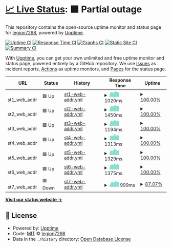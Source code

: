 # [📈 Live Status](https://legion7298.github.io/upptimer): <!--live status--> **🟧 Partial outage**

This repository contains the open-source uptime monitor and status page for [legion7298](https://legion7298.github.io/upptimer), powered by [Upptime](https://github.com/upptime/upptime).

[![Uptime CI](https://github.com/legion7298/upptimer/workflows/Uptime%20CI/badge.svg)](https://github.com/legion7298/upptimer/actions?query=workflow%3A%22Uptime+CI%22)
[![Response Time CI](https://github.com/legion7298/upptimer/workflows/Response%20Time%20CI/badge.svg)](https://github.com/legion7298/upptimer/actions?query=workflow%3A%22Response+Time+CI%22)
[![Graphs CI](https://github.com/legion7298/upptimer/workflows/Graphs%20CI/badge.svg)](https://github.com/legion7298/upptimer/actions?query=workflow%3A%22Graphs+CI%22)
[![Static Site CI](https://github.com/legion7298/upptimer/workflows/Static%20Site%20CI/badge.svg)](https://github.com/legion7298/upptimer/actions?query=workflow%3A%22Static+Site+CI%22)
[![Summary CI](https://github.com/legion7298/upptimer/workflows/Summary%20CI/badge.svg)](https://github.com/legion7298/upptimer/actions?query=workflow%3A%22Summary+CI%22)

With [Upptime](https://upptime.js.org), you can get your own unlimited and free uptime monitor and status page, powered entirely by a GitHub repository. We use [Issues](https://github.com/legion7298/upptimer/issues) as incident reports, [Actions](https://github.com/legion7298/upptimer/actions) as uptime monitors, and [Pages](https://legion7298.github.io/upptimer) for the status page.

<!--start: status pages-->
<!-- This summary is generated by Upptime (https://github.com/upptime/upptime) -->
<!-- Do not edit this manually, your changes will be overwritten -->
<!-- prettier-ignore -->
| URL | Status | History | Response Time | Uptime |
| --- | ------ | ------- | ------------- | ------ |
| <img alt="" src="https://icons.duckduckgo.com/ip3/null.ico" height="13"> st1_web_addr | 🟩 Up | [st1-web-addr.yml](https://github.com/legion7298/upptimer/commits/HEAD/history/st1-web-addr.yml) | <details><summary><img alt="Response time graph" src="./graphs/st1-web-addr/response-time-week.png" height="20"> 1020ms</summary><br><a href="https://legion7298.github.io/upptimer/history/st1-web-addr"><img alt="Response time 1103" src="https://img.shields.io/endpoint?url=https%3A%2F%2Fraw.githubusercontent.com%2Flegion7298%2Fupptimer%2FHEAD%2Fapi%2Fst1-web-addr%2Fresponse-time.json"></a><br><a href="https://legion7298.github.io/upptimer/history/st1-web-addr"><img alt="24-hour response time 925" src="https://img.shields.io/endpoint?url=https%3A%2F%2Fraw.githubusercontent.com%2Flegion7298%2Fupptimer%2FHEAD%2Fapi%2Fst1-web-addr%2Fresponse-time-day.json"></a><br><a href="https://legion7298.github.io/upptimer/history/st1-web-addr"><img alt="7-day response time 1020" src="https://img.shields.io/endpoint?url=https%3A%2F%2Fraw.githubusercontent.com%2Flegion7298%2Fupptimer%2FHEAD%2Fapi%2Fst1-web-addr%2Fresponse-time-week.json"></a><br><a href="https://legion7298.github.io/upptimer/history/st1-web-addr"><img alt="30-day response time 1099" src="https://img.shields.io/endpoint?url=https%3A%2F%2Fraw.githubusercontent.com%2Flegion7298%2Fupptimer%2FHEAD%2Fapi%2Fst1-web-addr%2Fresponse-time-month.json"></a><br><a href="https://legion7298.github.io/upptimer/history/st1-web-addr"><img alt="1-year response time 1103" src="https://img.shields.io/endpoint?url=https%3A%2F%2Fraw.githubusercontent.com%2Flegion7298%2Fupptimer%2FHEAD%2Fapi%2Fst1-web-addr%2Fresponse-time-year.json"></a></details> | <details><summary><a href="https://legion7298.github.io/upptimer/history/st1-web-addr">100.00%</a></summary><a href="https://legion7298.github.io/upptimer/history/st1-web-addr"><img alt="All-time uptime 99.98%" src="https://img.shields.io/endpoint?url=https%3A%2F%2Fraw.githubusercontent.com%2Flegion7298%2Fupptimer%2FHEAD%2Fapi%2Fst1-web-addr%2Fuptime.json"></a><br><a href="https://legion7298.github.io/upptimer/history/st1-web-addr"><img alt="24-hour uptime 100.00%" src="https://img.shields.io/endpoint?url=https%3A%2F%2Fraw.githubusercontent.com%2Flegion7298%2Fupptimer%2FHEAD%2Fapi%2Fst1-web-addr%2Fuptime-day.json"></a><br><a href="https://legion7298.github.io/upptimer/history/st1-web-addr"><img alt="7-day uptime 100.00%" src="https://img.shields.io/endpoint?url=https%3A%2F%2Fraw.githubusercontent.com%2Flegion7298%2Fupptimer%2FHEAD%2Fapi%2Fst1-web-addr%2Fuptime-week.json"></a><br><a href="https://legion7298.github.io/upptimer/history/st1-web-addr"><img alt="30-day uptime 100.00%" src="https://img.shields.io/endpoint?url=https%3A%2F%2Fraw.githubusercontent.com%2Flegion7298%2Fupptimer%2FHEAD%2Fapi%2Fst1-web-addr%2Fuptime-month.json"></a><br><a href="https://legion7298.github.io/upptimer/history/st1-web-addr"><img alt="1-year uptime 99.98%" src="https://img.shields.io/endpoint?url=https%3A%2F%2Fraw.githubusercontent.com%2Flegion7298%2Fupptimer%2FHEAD%2Fapi%2Fst1-web-addr%2Fuptime-year.json"></a></details>
| <img alt="" src="https://icons.duckduckgo.com/ip3/null.ico" height="13"> st2_web_addr | 🟩 Up | [st2-web-addr.yml](https://github.com/legion7298/upptimer/commits/HEAD/history/st2-web-addr.yml) | <details><summary><img alt="Response time graph" src="./graphs/st2-web-addr/response-time-week.png" height="20"> 1450ms</summary><br><a href="https://legion7298.github.io/upptimer/history/st2-web-addr"><img alt="Response time 1590" src="https://img.shields.io/endpoint?url=https%3A%2F%2Fraw.githubusercontent.com%2Flegion7298%2Fupptimer%2FHEAD%2Fapi%2Fst2-web-addr%2Fresponse-time.json"></a><br><a href="https://legion7298.github.io/upptimer/history/st2-web-addr"><img alt="24-hour response time 1361" src="https://img.shields.io/endpoint?url=https%3A%2F%2Fraw.githubusercontent.com%2Flegion7298%2Fupptimer%2FHEAD%2Fapi%2Fst2-web-addr%2Fresponse-time-day.json"></a><br><a href="https://legion7298.github.io/upptimer/history/st2-web-addr"><img alt="7-day response time 1450" src="https://img.shields.io/endpoint?url=https%3A%2F%2Fraw.githubusercontent.com%2Flegion7298%2Fupptimer%2FHEAD%2Fapi%2Fst2-web-addr%2Fresponse-time-week.json"></a><br><a href="https://legion7298.github.io/upptimer/history/st2-web-addr"><img alt="30-day response time 1595" src="https://img.shields.io/endpoint?url=https%3A%2F%2Fraw.githubusercontent.com%2Flegion7298%2Fupptimer%2FHEAD%2Fapi%2Fst2-web-addr%2Fresponse-time-month.json"></a><br><a href="https://legion7298.github.io/upptimer/history/st2-web-addr"><img alt="1-year response time 1590" src="https://img.shields.io/endpoint?url=https%3A%2F%2Fraw.githubusercontent.com%2Flegion7298%2Fupptimer%2FHEAD%2Fapi%2Fst2-web-addr%2Fresponse-time-year.json"></a></details> | <details><summary><a href="https://legion7298.github.io/upptimer/history/st2-web-addr">100.00%</a></summary><a href="https://legion7298.github.io/upptimer/history/st2-web-addr"><img alt="All-time uptime 100.00%" src="https://img.shields.io/endpoint?url=https%3A%2F%2Fraw.githubusercontent.com%2Flegion7298%2Fupptimer%2FHEAD%2Fapi%2Fst2-web-addr%2Fuptime.json"></a><br><a href="https://legion7298.github.io/upptimer/history/st2-web-addr"><img alt="24-hour uptime 100.00%" src="https://img.shields.io/endpoint?url=https%3A%2F%2Fraw.githubusercontent.com%2Flegion7298%2Fupptimer%2FHEAD%2Fapi%2Fst2-web-addr%2Fuptime-day.json"></a><br><a href="https://legion7298.github.io/upptimer/history/st2-web-addr"><img alt="7-day uptime 100.00%" src="https://img.shields.io/endpoint?url=https%3A%2F%2Fraw.githubusercontent.com%2Flegion7298%2Fupptimer%2FHEAD%2Fapi%2Fst2-web-addr%2Fuptime-week.json"></a><br><a href="https://legion7298.github.io/upptimer/history/st2-web-addr"><img alt="30-day uptime 100.00%" src="https://img.shields.io/endpoint?url=https%3A%2F%2Fraw.githubusercontent.com%2Flegion7298%2Fupptimer%2FHEAD%2Fapi%2Fst2-web-addr%2Fuptime-month.json"></a><br><a href="https://legion7298.github.io/upptimer/history/st2-web-addr"><img alt="1-year uptime 100.00%" src="https://img.shields.io/endpoint?url=https%3A%2F%2Fraw.githubusercontent.com%2Flegion7298%2Fupptimer%2FHEAD%2Fapi%2Fst2-web-addr%2Fuptime-year.json"></a></details>
| <img alt="" src="https://icons.duckduckgo.com/ip3/null.ico" height="13"> st3_web_addr | 🟩 Up | [st3-web-addr.yml](https://github.com/legion7298/upptimer/commits/HEAD/history/st3-web-addr.yml) | <details><summary><img alt="Response time graph" src="./graphs/st3-web-addr/response-time-week.png" height="20"> 1194ms</summary><br><a href="https://legion7298.github.io/upptimer/history/st3-web-addr"><img alt="Response time 1368" src="https://img.shields.io/endpoint?url=https%3A%2F%2Fraw.githubusercontent.com%2Flegion7298%2Fupptimer%2FHEAD%2Fapi%2Fst3-web-addr%2Fresponse-time.json"></a><br><a href="https://legion7298.github.io/upptimer/history/st3-web-addr"><img alt="24-hour response time 1063" src="https://img.shields.io/endpoint?url=https%3A%2F%2Fraw.githubusercontent.com%2Flegion7298%2Fupptimer%2FHEAD%2Fapi%2Fst3-web-addr%2Fresponse-time-day.json"></a><br><a href="https://legion7298.github.io/upptimer/history/st3-web-addr"><img alt="7-day response time 1194" src="https://img.shields.io/endpoint?url=https%3A%2F%2Fraw.githubusercontent.com%2Flegion7298%2Fupptimer%2FHEAD%2Fapi%2Fst3-web-addr%2Fresponse-time-week.json"></a><br><a href="https://legion7298.github.io/upptimer/history/st3-web-addr"><img alt="30-day response time 1317" src="https://img.shields.io/endpoint?url=https%3A%2F%2Fraw.githubusercontent.com%2Flegion7298%2Fupptimer%2FHEAD%2Fapi%2Fst3-web-addr%2Fresponse-time-month.json"></a><br><a href="https://legion7298.github.io/upptimer/history/st3-web-addr"><img alt="1-year response time 1368" src="https://img.shields.io/endpoint?url=https%3A%2F%2Fraw.githubusercontent.com%2Flegion7298%2Fupptimer%2FHEAD%2Fapi%2Fst3-web-addr%2Fresponse-time-year.json"></a></details> | <details><summary><a href="https://legion7298.github.io/upptimer/history/st3-web-addr">100.00%</a></summary><a href="https://legion7298.github.io/upptimer/history/st3-web-addr"><img alt="All-time uptime 100.00%" src="https://img.shields.io/endpoint?url=https%3A%2F%2Fraw.githubusercontent.com%2Flegion7298%2Fupptimer%2FHEAD%2Fapi%2Fst3-web-addr%2Fuptime.json"></a><br><a href="https://legion7298.github.io/upptimer/history/st3-web-addr"><img alt="24-hour uptime 100.00%" src="https://img.shields.io/endpoint?url=https%3A%2F%2Fraw.githubusercontent.com%2Flegion7298%2Fupptimer%2FHEAD%2Fapi%2Fst3-web-addr%2Fuptime-day.json"></a><br><a href="https://legion7298.github.io/upptimer/history/st3-web-addr"><img alt="7-day uptime 100.00%" src="https://img.shields.io/endpoint?url=https%3A%2F%2Fraw.githubusercontent.com%2Flegion7298%2Fupptimer%2FHEAD%2Fapi%2Fst3-web-addr%2Fuptime-week.json"></a><br><a href="https://legion7298.github.io/upptimer/history/st3-web-addr"><img alt="30-day uptime 100.00%" src="https://img.shields.io/endpoint?url=https%3A%2F%2Fraw.githubusercontent.com%2Flegion7298%2Fupptimer%2FHEAD%2Fapi%2Fst3-web-addr%2Fuptime-month.json"></a><br><a href="https://legion7298.github.io/upptimer/history/st3-web-addr"><img alt="1-year uptime 100.00%" src="https://img.shields.io/endpoint?url=https%3A%2F%2Fraw.githubusercontent.com%2Flegion7298%2Fupptimer%2FHEAD%2Fapi%2Fst3-web-addr%2Fuptime-year.json"></a></details>
| <img alt="" src="https://icons.duckduckgo.com/ip3/null.ico" height="13"> st4_web_addr | 🟩 Up | [st4-web-addr.yml](https://github.com/legion7298/upptimer/commits/HEAD/history/st4-web-addr.yml) | <details><summary><img alt="Response time graph" src="./graphs/st4-web-addr/response-time-week.png" height="20"> 1313ms</summary><br><a href="https://legion7298.github.io/upptimer/history/st4-web-addr"><img alt="Response time 1448" src="https://img.shields.io/endpoint?url=https%3A%2F%2Fraw.githubusercontent.com%2Flegion7298%2Fupptimer%2FHEAD%2Fapi%2Fst4-web-addr%2Fresponse-time.json"></a><br><a href="https://legion7298.github.io/upptimer/history/st4-web-addr"><img alt="24-hour response time 1180" src="https://img.shields.io/endpoint?url=https%3A%2F%2Fraw.githubusercontent.com%2Flegion7298%2Fupptimer%2FHEAD%2Fapi%2Fst4-web-addr%2Fresponse-time-day.json"></a><br><a href="https://legion7298.github.io/upptimer/history/st4-web-addr"><img alt="7-day response time 1313" src="https://img.shields.io/endpoint?url=https%3A%2F%2Fraw.githubusercontent.com%2Flegion7298%2Fupptimer%2FHEAD%2Fapi%2Fst4-web-addr%2Fresponse-time-week.json"></a><br><a href="https://legion7298.github.io/upptimer/history/st4-web-addr"><img alt="30-day response time 1466" src="https://img.shields.io/endpoint?url=https%3A%2F%2Fraw.githubusercontent.com%2Flegion7298%2Fupptimer%2FHEAD%2Fapi%2Fst4-web-addr%2Fresponse-time-month.json"></a><br><a href="https://legion7298.github.io/upptimer/history/st4-web-addr"><img alt="1-year response time 1448" src="https://img.shields.io/endpoint?url=https%3A%2F%2Fraw.githubusercontent.com%2Flegion7298%2Fupptimer%2FHEAD%2Fapi%2Fst4-web-addr%2Fresponse-time-year.json"></a></details> | <details><summary><a href="https://legion7298.github.io/upptimer/history/st4-web-addr">100.00%</a></summary><a href="https://legion7298.github.io/upptimer/history/st4-web-addr"><img alt="All-time uptime 99.98%" src="https://img.shields.io/endpoint?url=https%3A%2F%2Fraw.githubusercontent.com%2Flegion7298%2Fupptimer%2FHEAD%2Fapi%2Fst4-web-addr%2Fuptime.json"></a><br><a href="https://legion7298.github.io/upptimer/history/st4-web-addr"><img alt="24-hour uptime 100.00%" src="https://img.shields.io/endpoint?url=https%3A%2F%2Fraw.githubusercontent.com%2Flegion7298%2Fupptimer%2FHEAD%2Fapi%2Fst4-web-addr%2Fuptime-day.json"></a><br><a href="https://legion7298.github.io/upptimer/history/st4-web-addr"><img alt="7-day uptime 100.00%" src="https://img.shields.io/endpoint?url=https%3A%2F%2Fraw.githubusercontent.com%2Flegion7298%2Fupptimer%2FHEAD%2Fapi%2Fst4-web-addr%2Fuptime-week.json"></a><br><a href="https://legion7298.github.io/upptimer/history/st4-web-addr"><img alt="30-day uptime 100.00%" src="https://img.shields.io/endpoint?url=https%3A%2F%2Fraw.githubusercontent.com%2Flegion7298%2Fupptimer%2FHEAD%2Fapi%2Fst4-web-addr%2Fuptime-month.json"></a><br><a href="https://legion7298.github.io/upptimer/history/st4-web-addr"><img alt="1-year uptime 99.98%" src="https://img.shields.io/endpoint?url=https%3A%2F%2Fraw.githubusercontent.com%2Flegion7298%2Fupptimer%2FHEAD%2Fapi%2Fst4-web-addr%2Fuptime-year.json"></a></details>
| <img alt="" src="https://icons.duckduckgo.com/ip3/null.ico" height="13"> st5_web_addr | 🟩 Up | [st5-web-addr.yml](https://github.com/legion7298/upptimer/commits/HEAD/history/st5-web-addr.yml) | <details><summary><img alt="Response time graph" src="./graphs/st5-web-addr/response-time-week.png" height="20"> 1329ms</summary><br><a href="https://legion7298.github.io/upptimer/history/st5-web-addr"><img alt="Response time 2072" src="https://img.shields.io/endpoint?url=https%3A%2F%2Fraw.githubusercontent.com%2Flegion7298%2Fupptimer%2FHEAD%2Fapi%2Fst5-web-addr%2Fresponse-time.json"></a><br><a href="https://legion7298.github.io/upptimer/history/st5-web-addr"><img alt="24-hour response time 1296" src="https://img.shields.io/endpoint?url=https%3A%2F%2Fraw.githubusercontent.com%2Flegion7298%2Fupptimer%2FHEAD%2Fapi%2Fst5-web-addr%2Fresponse-time-day.json"></a><br><a href="https://legion7298.github.io/upptimer/history/st5-web-addr"><img alt="7-day response time 1329" src="https://img.shields.io/endpoint?url=https%3A%2F%2Fraw.githubusercontent.com%2Flegion7298%2Fupptimer%2FHEAD%2Fapi%2Fst5-web-addr%2Fresponse-time-week.json"></a><br><a href="https://legion7298.github.io/upptimer/history/st5-web-addr"><img alt="30-day response time 1800" src="https://img.shields.io/endpoint?url=https%3A%2F%2Fraw.githubusercontent.com%2Flegion7298%2Fupptimer%2FHEAD%2Fapi%2Fst5-web-addr%2Fresponse-time-month.json"></a><br><a href="https://legion7298.github.io/upptimer/history/st5-web-addr"><img alt="1-year response time 2072" src="https://img.shields.io/endpoint?url=https%3A%2F%2Fraw.githubusercontent.com%2Flegion7298%2Fupptimer%2FHEAD%2Fapi%2Fst5-web-addr%2Fresponse-time-year.json"></a></details> | <details><summary><a href="https://legion7298.github.io/upptimer/history/st5-web-addr">100.00%</a></summary><a href="https://legion7298.github.io/upptimer/history/st5-web-addr"><img alt="All-time uptime 99.98%" src="https://img.shields.io/endpoint?url=https%3A%2F%2Fraw.githubusercontent.com%2Flegion7298%2Fupptimer%2FHEAD%2Fapi%2Fst5-web-addr%2Fuptime.json"></a><br><a href="https://legion7298.github.io/upptimer/history/st5-web-addr"><img alt="24-hour uptime 100.00%" src="https://img.shields.io/endpoint?url=https%3A%2F%2Fraw.githubusercontent.com%2Flegion7298%2Fupptimer%2FHEAD%2Fapi%2Fst5-web-addr%2Fuptime-day.json"></a><br><a href="https://legion7298.github.io/upptimer/history/st5-web-addr"><img alt="7-day uptime 100.00%" src="https://img.shields.io/endpoint?url=https%3A%2F%2Fraw.githubusercontent.com%2Flegion7298%2Fupptimer%2FHEAD%2Fapi%2Fst5-web-addr%2Fuptime-week.json"></a><br><a href="https://legion7298.github.io/upptimer/history/st5-web-addr"><img alt="30-day uptime 100.00%" src="https://img.shields.io/endpoint?url=https%3A%2F%2Fraw.githubusercontent.com%2Flegion7298%2Fupptimer%2FHEAD%2Fapi%2Fst5-web-addr%2Fuptime-month.json"></a><br><a href="https://legion7298.github.io/upptimer/history/st5-web-addr"><img alt="1-year uptime 99.98%" src="https://img.shields.io/endpoint?url=https%3A%2F%2Fraw.githubusercontent.com%2Flegion7298%2Fupptimer%2FHEAD%2Fapi%2Fst5-web-addr%2Fuptime-year.json"></a></details>
| <img alt="" src="https://icons.duckduckgo.com/ip3/null.ico" height="13"> st6_web_addr | 🟩 Up | [st6-web-addr.yml](https://github.com/legion7298/upptimer/commits/HEAD/history/st6-web-addr.yml) | <details><summary><img alt="Response time graph" src="./graphs/st6-web-addr/response-time-week.png" height="20"> 1375ms</summary><br><a href="https://legion7298.github.io/upptimer/history/st6-web-addr"><img alt="Response time 1499" src="https://img.shields.io/endpoint?url=https%3A%2F%2Fraw.githubusercontent.com%2Flegion7298%2Fupptimer%2FHEAD%2Fapi%2Fst6-web-addr%2Fresponse-time.json"></a><br><a href="https://legion7298.github.io/upptimer/history/st6-web-addr"><img alt="24-hour response time 1295" src="https://img.shields.io/endpoint?url=https%3A%2F%2Fraw.githubusercontent.com%2Flegion7298%2Fupptimer%2FHEAD%2Fapi%2Fst6-web-addr%2Fresponse-time-day.json"></a><br><a href="https://legion7298.github.io/upptimer/history/st6-web-addr"><img alt="7-day response time 1375" src="https://img.shields.io/endpoint?url=https%3A%2F%2Fraw.githubusercontent.com%2Flegion7298%2Fupptimer%2FHEAD%2Fapi%2Fst6-web-addr%2Fresponse-time-week.json"></a><br><a href="https://legion7298.github.io/upptimer/history/st6-web-addr"><img alt="30-day response time 1502" src="https://img.shields.io/endpoint?url=https%3A%2F%2Fraw.githubusercontent.com%2Flegion7298%2Fupptimer%2FHEAD%2Fapi%2Fst6-web-addr%2Fresponse-time-month.json"></a><br><a href="https://legion7298.github.io/upptimer/history/st6-web-addr"><img alt="1-year response time 1499" src="https://img.shields.io/endpoint?url=https%3A%2F%2Fraw.githubusercontent.com%2Flegion7298%2Fupptimer%2FHEAD%2Fapi%2Fst6-web-addr%2Fresponse-time-year.json"></a></details> | <details><summary><a href="https://legion7298.github.io/upptimer/history/st6-web-addr">100.00%</a></summary><a href="https://legion7298.github.io/upptimer/history/st6-web-addr"><img alt="All-time uptime 99.81%" src="https://img.shields.io/endpoint?url=https%3A%2F%2Fraw.githubusercontent.com%2Flegion7298%2Fupptimer%2FHEAD%2Fapi%2Fst6-web-addr%2Fuptime.json"></a><br><a href="https://legion7298.github.io/upptimer/history/st6-web-addr"><img alt="24-hour uptime 100.00%" src="https://img.shields.io/endpoint?url=https%3A%2F%2Fraw.githubusercontent.com%2Flegion7298%2Fupptimer%2FHEAD%2Fapi%2Fst6-web-addr%2Fuptime-day.json"></a><br><a href="https://legion7298.github.io/upptimer/history/st6-web-addr"><img alt="7-day uptime 100.00%" src="https://img.shields.io/endpoint?url=https%3A%2F%2Fraw.githubusercontent.com%2Flegion7298%2Fupptimer%2FHEAD%2Fapi%2Fst6-web-addr%2Fuptime-week.json"></a><br><a href="https://legion7298.github.io/upptimer/history/st6-web-addr"><img alt="30-day uptime 99.55%" src="https://img.shields.io/endpoint?url=https%3A%2F%2Fraw.githubusercontent.com%2Flegion7298%2Fupptimer%2FHEAD%2Fapi%2Fst6-web-addr%2Fuptime-month.json"></a><br><a href="https://legion7298.github.io/upptimer/history/st6-web-addr"><img alt="1-year uptime 99.81%" src="https://img.shields.io/endpoint?url=https%3A%2F%2Fraw.githubusercontent.com%2Flegion7298%2Fupptimer%2FHEAD%2Fapi%2Fst6-web-addr%2Fuptime-year.json"></a></details>
| <img alt="" src="https://icons.duckduckgo.com/ip3/null.ico" height="13"> st7_web_addr | 🟥 Down | [st7-web-addr.yml](https://github.com/legion7298/upptimer/commits/HEAD/history/st7-web-addr.yml) | <details><summary><img alt="Response time graph" src="./graphs/st7-web-addr/response-time-week.png" height="20"> 999ms</summary><br><a href="https://legion7298.github.io/upptimer/history/st7-web-addr"><img alt="Response time 1128" src="https://img.shields.io/endpoint?url=https%3A%2F%2Fraw.githubusercontent.com%2Flegion7298%2Fupptimer%2FHEAD%2Fapi%2Fst7-web-addr%2Fresponse-time.json"></a><br><a href="https://legion7298.github.io/upptimer/history/st7-web-addr"><img alt="24-hour response time 0" src="https://img.shields.io/endpoint?url=https%3A%2F%2Fraw.githubusercontent.com%2Flegion7298%2Fupptimer%2FHEAD%2Fapi%2Fst7-web-addr%2Fresponse-time-day.json"></a><br><a href="https://legion7298.github.io/upptimer/history/st7-web-addr"><img alt="7-day response time 999" src="https://img.shields.io/endpoint?url=https%3A%2F%2Fraw.githubusercontent.com%2Flegion7298%2Fupptimer%2FHEAD%2Fapi%2Fst7-web-addr%2Fresponse-time-week.json"></a><br><a href="https://legion7298.github.io/upptimer/history/st7-web-addr"><img alt="30-day response time 1102" src="https://img.shields.io/endpoint?url=https%3A%2F%2Fraw.githubusercontent.com%2Flegion7298%2Fupptimer%2FHEAD%2Fapi%2Fst7-web-addr%2Fresponse-time-month.json"></a><br><a href="https://legion7298.github.io/upptimer/history/st7-web-addr"><img alt="1-year response time 1128" src="https://img.shields.io/endpoint?url=https%3A%2F%2Fraw.githubusercontent.com%2Flegion7298%2Fupptimer%2FHEAD%2Fapi%2Fst7-web-addr%2Fresponse-time-year.json"></a></details> | <details><summary><a href="https://legion7298.github.io/upptimer/history/st7-web-addr">87.07%</a></summary><a href="https://legion7298.github.io/upptimer/history/st7-web-addr"><img alt="All-time uptime 98.79%" src="https://img.shields.io/endpoint?url=https%3A%2F%2Fraw.githubusercontent.com%2Flegion7298%2Fupptimer%2FHEAD%2Fapi%2Fst7-web-addr%2Fuptime.json"></a><br><a href="https://legion7298.github.io/upptimer/history/st7-web-addr"><img alt="24-hour uptime 9.50%" src="https://img.shields.io/endpoint?url=https%3A%2F%2Fraw.githubusercontent.com%2Flegion7298%2Fupptimer%2FHEAD%2Fapi%2Fst7-web-addr%2Fuptime-day.json"></a><br><a href="https://legion7298.github.io/upptimer/history/st7-web-addr"><img alt="7-day uptime 87.07%" src="https://img.shields.io/endpoint?url=https%3A%2F%2Fraw.githubusercontent.com%2Flegion7298%2Fupptimer%2FHEAD%2Fapi%2Fst7-web-addr%2Fuptime-week.json"></a><br><a href="https://legion7298.github.io/upptimer/history/st7-web-addr"><img alt="30-day uptime 97.03%" src="https://img.shields.io/endpoint?url=https%3A%2F%2Fraw.githubusercontent.com%2Flegion7298%2Fupptimer%2FHEAD%2Fapi%2Fst7-web-addr%2Fuptime-month.json"></a><br><a href="https://legion7298.github.io/upptimer/history/st7-web-addr"><img alt="1-year uptime 98.79%" src="https://img.shields.io/endpoint?url=https%3A%2F%2Fraw.githubusercontent.com%2Flegion7298%2Fupptimer%2FHEAD%2Fapi%2Fst7-web-addr%2Fuptime-year.json"></a></details>

<!--end: status pages-->

[**Visit our status website →**](https://legion7298.github.io/upptimer)

## 📄 License

- Powered by: [Upptime](https://github.com/upptime/upptime)
- Code: [MIT](./LICENSE) © [legion7298](https://legion7298.github.io/upptimer)
- Data in the `./history` directory: [Open Database License](https://opendatacommons.org/licenses/odbl/1-0/)
